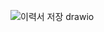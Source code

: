 ![이력서 저장 drawio](https://github.com/Software-Engineering-0795-team1/Back-end/assets/144649271/f8bb4fa4-013c-40f8-89b6-2f049b06ce38)